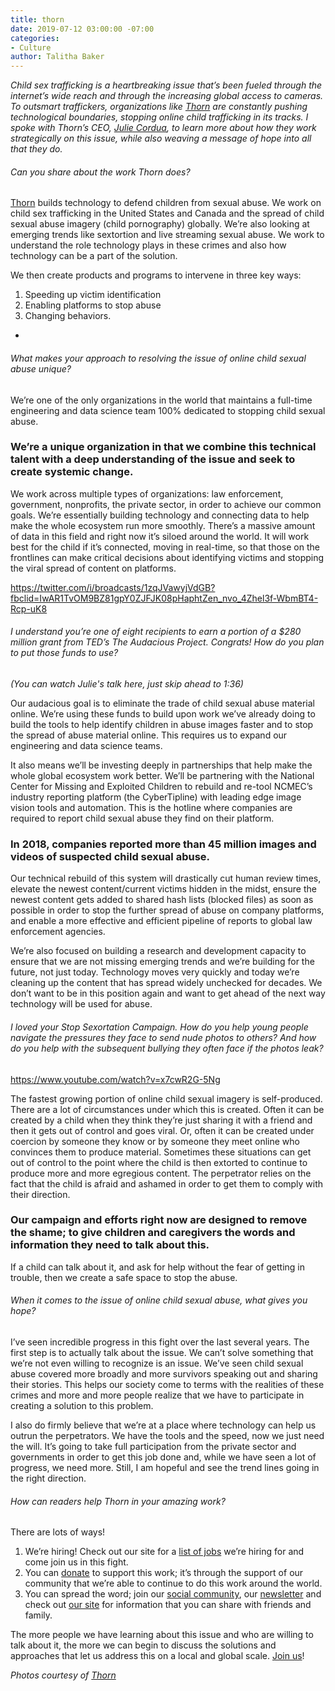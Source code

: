 ```yaml
---
title: thorn
date: 2019-07-12 03:00:00 -07:00
categories:
- Culture
author: Talitha Baker
---
```


_Child sex trafficking is a heartbreaking issue that’s been fueled through the internet’s wide reach and through the increasing global access to cameras. To outsmart traffickers, organizations like [Thorn](https://www.thorn.org/) are constantly pushing technological boundaries, stopping online child trafficking in its tracks. I spoke with Thorn’s CEO, [Julie Cordua](https://www.thorn.org/about-our-fight-against-sexual-exploitation-of-children/), to learn more about how they work strategically on this issue, while also weaving a message of hope into all that they do._

###### Can you share about the work Thorn does?

[Thorn](https://www.thorn.org/) builds technology to defend children from sexual abuse. We work on child sex trafficking in the United States and Canada and the spread of child sexual abuse imagery (child pornography) globally. We’re also looking at emerging trends like sextortion and live streaming sexual abuse. We work to understand the role technology plays in these crimes and also how technology can be a part of the solution. 

We then create products and programs to intervene in three key ways:
1. Speeding up victim identification
2. Enabling platforms to stop abuse 
3. Changing behaviors.   

-

###### What makes your approach to resolving the issue of online child sexual abuse unique?

We’re one of the only organizations in the world that maintains a full-time engineering and data science team 100% dedicated to stopping child sexual abuse. 

### We’re a unique organization in that we combine this technical talent with a deep understanding of the issue and seek to create systemic change.

We work across multiple types of organizations: law enforcement, government, nonprofits, the private sector, in order to achieve our common goals. We’re essentially building technology and connecting data to help make the whole ecosystem run more smoothly. There’s a massive amount of data in this field and right now it’s siloed around the world. It will work best for the child if it’s connected, moving in real-time, so that those on the frontlines can make critical decisions about identifying victims and stopping the viral spread of content on platforms.    

https://twitter.com/i/broadcasts/1zqJVawyjVdGB?fbclid=IwAR1TvOM9BZ81gpY0ZJFJK08pHaphtZen_nvo_4Zhel3f-WbmBT4-Rcp-uK8

###### I understand you’re one of eight recipients to earn a portion of a $280 million grant from TED’s The Audacious Project. Congrats! How do you plan to put those funds to use? 

_(You can watch Julie's talk here, just skip ahead to 1:36)_ 

Our audacious goal is to eliminate the trade of child sexual abuse material online. We’re using these funds to build upon work we’ve already doing to build the tools to help identify children in abuse images faster and to stop the spread of abuse material online. This requires us to expand our engineering and data science teams.  

It also means we’ll be investing deeply in partnerships that help make the whole global ecosystem work better. We’ll be partnering with the National Center for Missing and Exploited Children to rebuild and re-tool NCMEC’s industry reporting platform (the CyberTipline) with leading edge image vision tools and automation. This is the hotline where companies are required to report child sexual abuse they find on their platform. 

### In 2018, companies reported more than 45 million images and videos of suspected child sexual abuse. 

Our technical rebuild of this system will drastically cut human review times, elevate the newest content/current victims hidden in the midst, ensure the newest content gets added to shared hash lists (blocked files) as soon as possible in order to stop the further spread of abuse on company platforms, and enable a more effective and efficient pipeline of reports to global law enforcement agencies.    

We’re also focused on building a research and development capacity to ensure that we are not missing emerging trends and we’re building for the future, not just today. Technology moves very quickly and today we’re cleaning up the content that has spread widely unchecked for decades.  We don’t want to be in this position again and want to get ahead of the next way technology will be used for abuse.

###### I loved your Stop Sexortation Campaign. How do you help young people navigate the pressures they face to send nude photos to others? And how do you help with the subsequent bullying they often face if the photos leak? 

https://www.youtube.com/watch?v=x7cwR2G-5Ng

The fastest growing portion of online child sexual imagery is self-produced. There are a lot of circumstances under which this is created. Often it can be created by a child when they think they’re just sharing it with a friend and then it gets out of control and goes viral. Or, often it can be created under coercion by someone they know or by someone they meet online who convinces them to produce material. Sometimes these situations can get out of control to the point where the child is then extorted to continue to produce more and more egregious content. The perpetrator relies on the fact that the child is afraid and ashamed in order to get them to comply with their direction. 

### Our campaign and efforts right now are designed to remove the shame; to give children and caregivers the words and information they need to talk about this. 

If a child can talk about it, and ask for help without the fear of getting in trouble, then we create a safe space to stop the abuse.  

###### When it comes to the issue of online child sexual abuse, what gives you hope?

I’ve seen incredible progress in this fight over the last several years. The first step is to actually talk about the issue. We can’t solve something that we’re not even willing to recognize is an issue. We’ve seen child sexual abuse covered more broadly and more survivors speaking out and sharing their stories. This helps our society come to terms with the realities of these crimes and more and more people realize that we have to participate in creating a solution to this problem. 

I also do firmly believe that we’re at a place where technology can help us outrun the perpetrators. We have the tools and the speed, now we just need the will. It’s going to take full participation from the private sector and governments in order to get this job done and, while we have seen a lot of progress, we need more. Still, I am hopeful and see the trend lines going in the right direction.

###### How can readers help Thorn in your amazing work?

There are lots of ways! 

1. We’re hiring! Check out our site for a [list of jobs](https://www.thorn.org/careers/) we’re hiring for and come join us in this fight. 
2. You can [donate](https://www.thorn.org/donate/) to support this work; it’s through the support of our community that we’re able to continue to do this work around the world.  
3. You can spread the word; join our [social community](https://www.facebook.com/wearethorn), our [newsletter](https://www.thorn.org/join-us/) and check out [our site](https://www.thorn.org/) for information that you can share with friends and family. 

The more people we have learning about this issue and who are willing to talk about it, the more we can begin to discuss the solutions and approaches that let us address this on a local and global scale. [Join us](https://www.thorn.org/join-us/)!

_Photos courtesy of [Thorn](https://www.thorn.org/)_